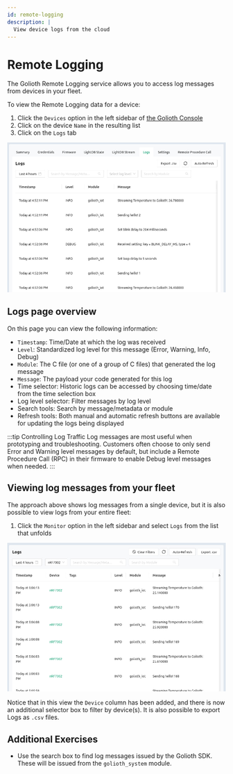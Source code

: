 ```yaml
---
id: remote-logging
description: |
  View device logs from the cloud
---
```


# Remote Logging

The Golioth Remote Logging service allows you to access log messages from
devices in your fleet.

To view the Remote Logging data for a device:

1. Click the `Devices` option in the left sidebar of [the Golioth
   Console](https://console.golioth.io)
2. Click on the device `Name` in the resulting list
3. Click on the `Logs` tab

![Golioth Remote Logging](./assets/remote-logging.jpg)

## Logs page overview

On this page you can view the following information:

* `Timestamp`: Time/Date at which the log was received
* `Level`: Standardized log level for this message (Error, Warning, Info, Debug)
* `Module`: The C file (or one of a group of C files) that generated the log message
* `Message`: The payload your code generated for this log
* Time selector: Historic logs can be accessed by choosing time/date from the time
  selection box
* Log level selector: Filter messages by log level
* Search tools: Search by message/metadata or module
* Refresh tools: Both manual and automatic refresh buttons are available for
  updating the logs being displayed

:::tip Controlling Log Traffic
Log messages are most useful when prototyping and troubleshooting. Customers
often choose to only send Error and Warning level messages by default, but
include a Remote Procedure Call (RPC) in their firmware to enable Debug level
messages when needed.
:::

## Viewing log messages from your fleet

The approach above shows log messages from a single device, but it is also
possible to view logs from your entire fleet:

1. Click the `Monitor` option in the left sidebar and select `Logs`
   from the list that unfolds

![Golioth Logging Monitor view](./assets/remote-logging-monitor.jpg)

Notice that in this view the `Device` column has been added, and there is now
an additional selector box to filter by device(s). It is also possible to export
Logs as `.csv` files.

## Additional Exercises

* Use the search box to find log messages issued by the Golioth SDK. These will
  be issued from the `golioth_system` module.
